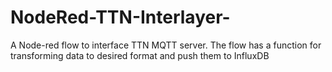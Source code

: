 # NodeRed-TTN-Interlayer-
A Node-red flow to interface TTN MQTT server. The flow has a function for transforming data to desired format and push them to InfluxDB
